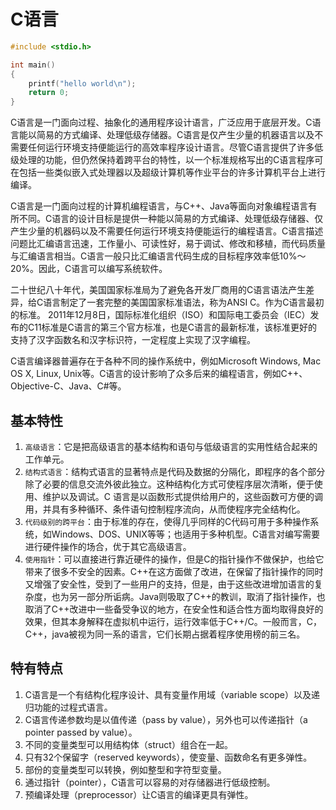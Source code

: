 # C语言
``` c++
#include <stdio.h>

int main()
{
    printf("hello world\n");
    return 0;
}
```
C语言是一门面向过程、抽象化的通用程序设计语言，广泛应用于底层开发。C语言能以简易的方式编译、处理低级存储器。C语言是仅产生少量的机器语言以及不需要任何运行环境支持便能运行的高效率程序设计语言。尽管C语言提供了许多低级处理的功能，但仍然保持着跨平台的特性，以一个标准规格写出的C语言程序可在包括一些类似嵌入式处理器以及超级计算机等作业平台的许多计算机平台上进行编译。

C语言是一门面向过程的计算机编程语言，与C++、Java等面向对象编程语言有所不同。C语言的设计目标是提供一种能以简易的方式编译、处理低级存储器、仅产生少量的机器码以及不需要任何运行环境支持便能运行的编程语言。C语言描述问题比汇编语言迅速，工作量小、可读性好，易于调试、修改和移植，而代码质量与汇编语言相当。C语言一般只比汇编语言代码生成的目标程序效率低10%～20%。因此，C语言可以编写系统软件。 

二十世纪八十年代，美国国家标准局为了避免各开发厂商用的C语言语法产生差异，给C语言制定了一套完整的美国国家标准语法，称为ANSI C。作为C语言最初的标准。  2011年12月8日，国际标准化组织（ISO）和国际电工委员会（IEC）发布的C11标准是C语言的第三个官方标准，也是C语言的最新标准，该标准更好的支持了汉字函数名和汉字标识符，一定程度上实现了汉字编程。

C语言编译器普遍存在于各种不同的操作系统中，例如Microsoft Windows, Mac OS X, Linux, Unix等。C语言的设计影响了众多后来的编程语言，例如C++、Objective-C、Java、C#等。

## 基本特性

1. `高级语言`：它是把高级语言的基本结构和语句与低级语言的实用性结合起来的工作单元。 
2. `结构式语言`：结构式语言的显著特点是代码及数据的分隔化，即程序的各个部分除了必要的信息交流外彼此独立。这种结构化方式可使程序层次清晰，便于使用、维护以及调试。C 语言是以函数形式提供给用户的，这些函数可方便的调用，并具有多种循环、条件语句控制程序流向，从而使程序完全结构化。 
3. `代码级别的跨平台`：由于标准的存在，使得几乎同样的C代码可用于多种操作系统，如Windows、DOS、UNIX等等；也适用于多种机型。C语言对编写需要进行硬件操作的场合，优于其它高级语言。 
4. `使用指针`：可以直接进行靠近硬件的操作，但是C的指针操作不做保护，也给它带来了很多不安全的因素。C++在这方面做了改进，在保留了指针操作的同时又增强了安全性，受到了一些用户的支持，但是，由于这些改进增加语言的复杂度，也为另一部分所诟病。Java则吸取了C++的教训，取消了指针操作，也取消了C++改进中一些备受争议的地方，在安全性和适合性方面均取得良好的效果，但其本身解释在虚拟机中运行，运行效率低于C++/C。一般而言，C，C++，java被视为同一系的语言，它们长期占据着程序使用榜的前三名。 

## 特有特点

1. C语言是一个有结构化程序设计、具有变量作用域（variable scope）以及递归功能的过程式语言。
2. C语言传递参数均是以值传递（pass by value），另外也可以传递指针（a pointer passed by value）。
3. 不同的变量类型可以用结构体（struct）组合在一起。
4. 只有32个保留字（reserved keywords），使变量、函数命名有更多弹性。
5. 部份的变量类型可以转换，例如整型和字符型变量。
6. 通过指针（pointer），C语言可以容易的对存储器进行低级控制。
7. 预编译处理（preprocessor）让C语言的编译更具有弹性。

